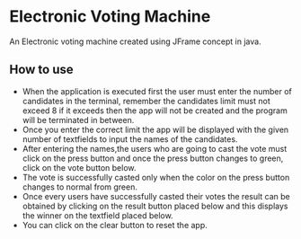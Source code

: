 # Electronic Voting Machine 

An Electronic voting machine created using JFrame concept in java.

## How to use

* When the application is executed first the user must enter the number of candidates in the terminal, remember the candidates limit must not exceed 8 if it exceeds then the app will not be created and the program will be terminated in between.
* Once you enter the correct limit the app will be displayed with the given number of textfields to input the names of the candidates.
* After entering the names,the users who are going to cast the vote must click on the press button and once the press button changes to green, click on the vote button below.
* The vote is successfully casted only when the color on the press button changes to normal from green.
* Once every users have successfully casted their votes the result can be obtained by clicking on the result button placed below and this displays the winner on the textfield placed below.
* You can click on the clear button to reset the app.

